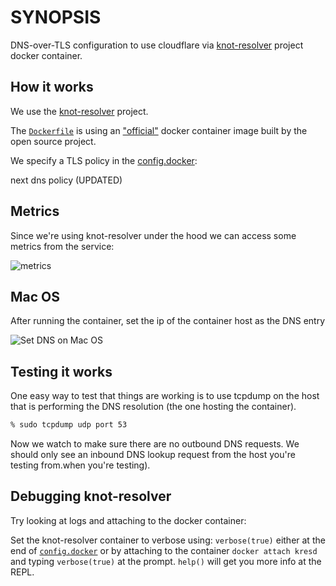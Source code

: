 # SYNOPSIS

DNS-over-TLS configuration to use cloudflare via [knot-resolver](https://github.com/CZ-NIC/knot-resolver) project docker container.

## How it works

We use the [knot-resolver](https://www.knot-resolver.cz/) project.

The [`Dockerfile`](Dockerfile) is using an ["official"](https://hub.docker.com/r/cznic/knot-resolver/) docker container image built by the open source project.

We specify a TLS policy in the [config.docker](config.docker):

next dns policy (UPDATED)

## Metrics
Since we're using knot-resolver under the hood we can access some metrics from the service:

![metrics](./docs/metrics.png?raw=true "knot-resolver dns metrics")


## Mac OS

After running the container, set the ip of the container host as the DNS entry

![Set DNS on Mac OS](./docs/macos-config.png?raw=true "Set DNS on Mac OS")

## Testing it works

One easy way to test that things are working is to use tcpdump on the host that is performing the DNS resolution (the one hosting the container).

```sh
% sudo tcpdump udp port 53
```

Now we watch to make sure there are no outbound DNS requests. We should only see an inbound DNS lookup request from the host you're testing from.when you're testing).

## Debugging knot-resolver

Try looking at logs and attaching to the docker container:

Set the knot-resolver container to verbose using: `verbose(true)` either at the end of [`config.docker`](config.docker) or by attaching to the container `docker attach kresd` and typing `verbose(true)` at the prompt. `help()` will get you more info at the REPL.
